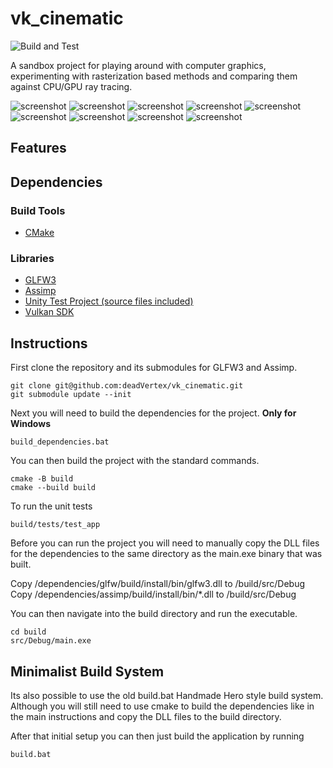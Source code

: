 # vk_cinematic

![Build and Test](https://github.com/deadVertex/vk_cinematic/actions/workflows/cmake.yml/badge.svg)

A sandbox project for playing around with computer graphics, experimenting with
rasterization based methods and comparing them against CPU/GPU ray tracing.

![screenshot](/docs/2022-05-29.png)
![screenshot](/docs/2022-05-26.png)
![screenshot](/docs/2022-03-20.png)
![screenshot](/docs/2022-01-30.png)
![screenshot](/docs/2021-11-20.png)
![screenshot](/docs/2021-10-31.png)
![screenshot](/docs/2021-10-26.png)
![screenshot](/docs/2021-10-17.png)
![screenshot](/docs/2021-08-26.png)

## Features

## Dependencies

### Build Tools
- [CMake](https://cmake.org/)

### Libraries
- [GLFW3](https://github.com/glfw/glfw)
- [Assimp](https://github.com/assimp/assimp)
- [Unity Test Project (source files included)](https://github.com/ThrowTheSwitch/Unity)
- [Vulkan SDK](https://vulkan.lunarg.com/)

## Instructions
First clone the repository and its submodules for GLFW3 and Assimp.
```
git clone git@github.com:deadVertex/vk_cinematic.git
git submodule update --init
```

Next you will need to build the dependencies for the project.
**Only for Windows**
```
build_dependencies.bat
```

You can then build the project with the standard commands.
```
cmake -B build
cmake --build build
```

To run the unit tests
```
build/tests/test_app
```

Before you can run the project you will need to manually copy the DLL files for
the dependencies to the same directory as the main.exe binary that was built.

Copy /dependencies/glfw/build/install/bin/glfw3.dll to /build/src/Debug
Copy /dependencies/assimp/build/install/bin/*.dll to /build/src/Debug

You can then navigate into the build directory and run the executable.
```
cd build
src/Debug/main.exe
```

## Minimalist Build System
Its also possible to use the old build.bat Handmade Hero style build system.
Although you will still need to use cmake to build the dependencies like in the
main instructions and copy the DLL files to the build directory.

After that initial setup you can then just build the application by running
```
build.bat
```
